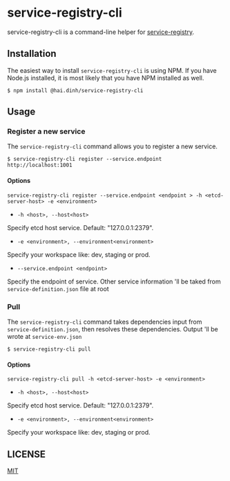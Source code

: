 # **service-registry-cli**

service-registry-cli is a command-line helper for [service-registry](https://www.npmjs.com/package/@hai.dinh/service-registry).

## Installation
The easiest way to install `service-registry-cli` is using NPM. If you have Node.js installed, it is most likely that you have NPM installed as well.

```
$ npm install @hai.dinh/service-registry-cli
```

## Usage

### Register a new service

The `service-registry-cli` command allows you to register a new service.

```
$ service-registry-cli register --service.endpoint http://localhost:1001
```

#### Options

```
service-registry-cli register --service.endpoint <endpoint > -h <etcd-server-host> -e <environment>
```

- ```-h <host>, --host<host>```

Specify etcd host service. Default: "127.0.0.1:2379".

- ```-e <environment>, --environment<environment>```

Specify your workspace like: dev, staging or prod.

- ```--service.endpoint <endpoint>```

Specify the endpoint of service. Other service information 'll be taked from `service-definition.json` file at root

### Pull

The `service-registry-cli` command takes dependencies input from `service-definition.json`, then resolves these dependencies. Output 'll be wrote at `service-env.json`

```
$ service-registry-cli pull
```

#### Options

```
service-registry-cli pull -h <etcd-server-host> -e <environment>
```

- ```-h <host>, --host<host>```

Specify etcd host service. Default: "127.0.0.1:2379".

- ```-e <environment>, --environment<environment>```

Specify your workspace like: dev, staging or prod.

## LICENSE

[MIT](https://github.com/GeminiWind/service-registry-cli/blob/HEAD/LICENSE)

